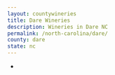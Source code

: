 ```yaml
---
layout: countywineries
title: Dare Wineries
description: Wineries in Dare NC
permalink: /north-carolina/dare/
county: dare
state: nc
---
```

-
